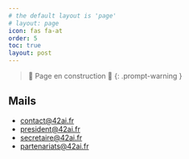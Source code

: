 ```yaml
---
# the default layout is 'page'
# layout: page
icon: fas fa-at
order: 5
toc: true
layout: post
---
```


> 🚧 Page en construction 🚧
{: .prompt-warning }

## Mails

- contact@42ai.fr
- president@42ai.fr
- secretaire@42ai.fr
- partenariats@42ai.fr
